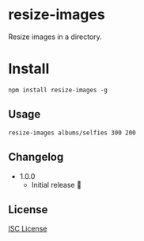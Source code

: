 # resize-images

Resize images in a directory.

# Install

    npm install resize-images -g

## Usage

    resize-images albums/selfies 300 200

## Changelog

* 1.0.0 
    * Initial release :tada:

## License

[ISC License](http://opensource.org/licenses/ISC)
